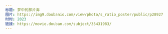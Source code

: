 ```yaml
---
标题: 梦中的那片海
图片: https://img9.doubanio.com/view/photo/s_ratio_poster/public/p2892744226.jpg
时时: 2023
链接: https://movie.douban.com/subject/35431983/
---
```

